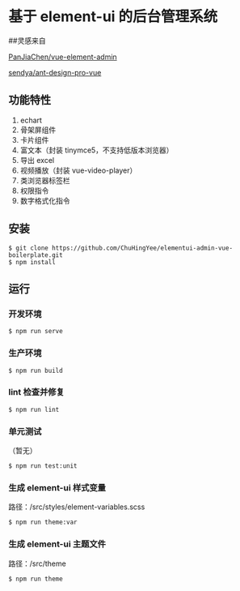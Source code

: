 # 基于 element-ui 的后台管理系统

##灵感来自

[PanJiaChen/vue-element-admin](https://github.com/PanJiaChen/vue-element-admin)

[sendya/ant-design-pro-vue](https://github.com/sendya/ant-design-pro-vue)

## 功能特性

1. echart
2. 骨架屏组件
3. 卡片组件
4. 富文本（封装 tinymce5，不支持低版本浏览器）
5. 导出 excel
6. 视频播放（封装 vue-video-player）
7. 类浏览器标签栏
8. 权限指令
9. 数字格式化指令

## 安装

```shell
$ git clone https://github.com/ChuHingYee/elementui-admin-vue-boilerplate.git
$ npm install
```

## 运行

### 开发环境

```shell
$ npm run serve
```

### 生产环境

```shell
$ npm run build
```

### lint 检查并修复

```shell
$ npm run lint
```

### 单元测试

（暂无）

```shell
$ npm run test:unit
```

### 生成 element-ui 样式变量

路径：/src/styles/element-variables.scss

```shell
$ npm run theme:var
```

### 生成 element-ui 主题文件

路径：/src/theme

```shell
$ npm run theme
```
